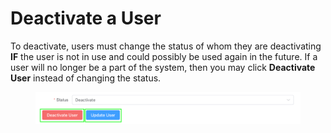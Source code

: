 # Deactivate a User

To deactivate, users must change the status of whom they are deactivating **IF** the user is not in use and could possibly be used again in the future. If a user will no longer be a part of the system, then you may click **Deactivate User** instead of changing the status.

<figure><img src="../../.gitbook/assets/image (523).png" alt=""><figcaption></figcaption></figure>
